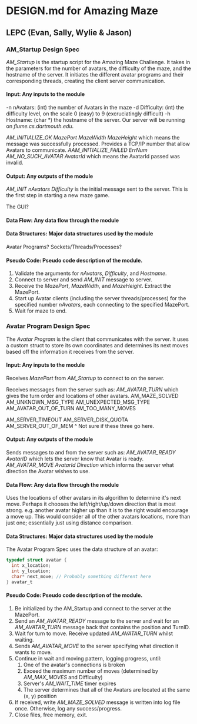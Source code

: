 # DESIGN.md for Amazing Maze
## LEPC (Evan, Sally, Wylie & Jason)

### AM_Startup Design Spec
*AM_Startup* is the startup script for the Amazing Maze Challenge. It takes in the parameters for the number of avatars, the difficulty of the maze, and the hostname of the server. It initiates the different avatar programs and their corresponding threads, creating the client server communication.

#### Input: Any inputs to the module
-n nAvatars: (int) the number of Avatars in the maze
-d Difficulty: (int) the difficulty level, on the scale 0 (easy) to 9 (excruciatingly difficult)
-h Hostname: (char \*) the hostname of the server. Our server will be running on *flume.cs.dartmouth.edu*.

*AM_INITIALIZE_OK	MazePort	MazeWidth	MazeHeight* which means the message was successfully processed. Provides a TCP/IP number that allow Avatars to communicate.
*AAM_INITIALIZE_FAILED	ErrNum*
*AM_NO_SUCH_AVATAR	AvatarId* which means the AvatarId passed was invalid.

#### Output: Any outputs of the module
*AM_INIT  nAvatars	Difficulty* is the initial message sent to the server. This is the first step in starting a new maze game.

The GUI?

#### Data Flow: Any data flow through the module

#### Data Structures: Major data structures used by the module
Avatar Programs?
Sockets/Threads/Processes?

#### Pseudo Code: Pseudo code description of the module.
1. Validate the arguments for *nAvatars*, *Difficulty*, and *Hostname*. 
2. Connect to server and send *AM_INIT* message to server.
3. Receive the *MazePort*, *MazeWidth*, and *MazeHeight*. Extract the MazePort.
4. Start up Avatar clients (including the server threads/processes) for the specified number *nAvatars*, each connecting to the specified MazePort.
5. Wait for maze to end.

### Avatar Program Design Spec
The *Avatar Program* is the client that communicates with the server. It uses a custom struct to store its own coordinates and determines its next moves based off the information it receives from the server.

#### Input: Any inputs to the module
Receives *MazePort* from *AM_Startup* to connect to on the server.

Receives messages from the server such as:
*AM_AVATAR_TURN* which gives the turn order and locations of other avatars.
AM_MAZE_SOLVED
AM_UNKNOWN_MSG_TYPE
AM_UNEXPECTED_MSG_TYPE
AM_AVATAR_OUT_OF_TURN
AM_TOO_MANY_MOVES


AM_SERVER_TIMEOUT
AM_SERVER_DISK_QUOTA
AM_SERVER_OUT_OF_MEM
^ Not sure if these three go here.

#### Output: Any outputs of the module
Sends messages to and from the server such as:
*AM_AVATAR_READY AvatarID* which lets the server know that Avatar is ready.
*AM_AVATAR_MOVE	AvatarId Direction* which informs the server what direction the Avatar wishes to use.

#### Data Flow: Any data flow through the module
Uses the locations of other avatars in its algorithm to determine it's next move. Perhaps it chooses the left/right/up/down direction that is most strong. e.g. another avatar higher up than it is to the right would encourage a move up. This would consider all of the other avatars locations, more than just one; essentially just using distance comparison.

#### Data Structures: Major data structures used by the module
The Avatar Program Spec uses the data structure of an avatar:

```c
typedef struct avatar {
  int x_location;
  int y_location;
  char* next_move; // Probably something different here
} avatar_t
```

#### Pseudo Code: Pseudo code description of the module.
1. Be initialized by the AM_Startup and connect to the server at the MazePort.
2. Send an *AM_AVATAR_READY* message to the server and wait for an *AM_AVATAR_TURN* message back that contains the position and TurnID.
3. Wait for turn to move. Receive updated *AM_AVATAR_TURN* whilst waiting.
4. Sends *AM_AVATAR_MOVE* to the server specifying what direction it wants to move.
5. Continue in wait and moving pattern, logging progress, until:
    1. One of the avatar's connections is broken
    2. Exceed the maximum number of moves (determined by *AM_MAX_MOVES* and Difficulty)
    3. Server's *AM_WAIT_TIME* timer expires
    4. The server determines that all of the Avatars are located at the same (x, y) position
6. If received, write *AM_MAZE_SOLVED* message is written into log file once. Otherwise, log any success/progress.
7. Close files, free memory, exit.
